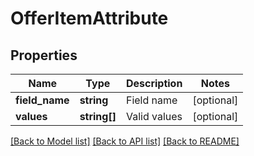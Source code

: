 # OfferItemAttribute

## Properties
Name | Type | Description | Notes
------------ | ------------- | ------------- | -------------
**field_name** | **string** | Field name | [optional] 
**values** | **string[]** | Valid values | [optional] 

[[Back to Model list]](../README.md#documentation-for-models) [[Back to API list]](../README.md#documentation-for-api-endpoints) [[Back to README]](../README.md)


